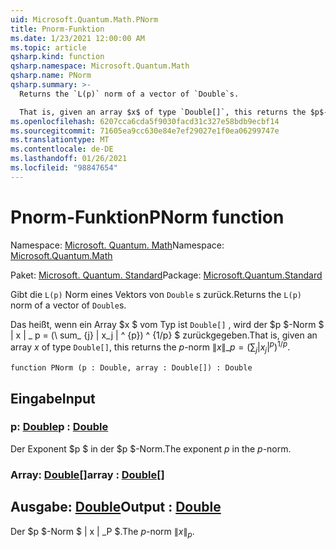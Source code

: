 ```yaml
---
uid: Microsoft.Quantum.Math.PNorm
title: Pnorm-Funktion
ms.date: 1/23/2021 12:00:00 AM
ms.topic: article
qsharp.kind: function
qsharp.namespace: Microsoft.Quantum.Math
qsharp.name: PNorm
qsharp.summary: >-
  Returns the `L(p)` norm of a vector of `Double`s.

  That is, given an array $x$ of type `Double[]`, this returns the $p$-norm $\|x\|\_p= (\sum_{j}|x_j|^{p})^{1/p}$.
ms.openlocfilehash: 6207cca6cda5f9030facd31c327e58bdb9ecbf14
ms.sourcegitcommit: 71605ea9cc630e84e7ef29027e1f0ea06299747e
ms.translationtype: MT
ms.contentlocale: de-DE
ms.lasthandoff: 01/26/2021
ms.locfileid: "98847654"
---
```

# <a name="pnorm-function"></a><span data-ttu-id="5321b-102">Pnorm-Funktion</span><span class="sxs-lookup"><span data-stu-id="5321b-102">PNorm function</span></span>

<span data-ttu-id="5321b-103">Namespace: [Microsoft. Quantum. Math](xref:Microsoft.Quantum.Math)</span><span class="sxs-lookup"><span data-stu-id="5321b-103">Namespace: [Microsoft.Quantum.Math](xref:Microsoft.Quantum.Math)</span></span>

<span data-ttu-id="5321b-104">Paket: [Microsoft. Quantum. Standard](https://nuget.org/packages/Microsoft.Quantum.Standard)</span><span class="sxs-lookup"><span data-stu-id="5321b-104">Package: [Microsoft.Quantum.Standard](https://nuget.org/packages/Microsoft.Quantum.Standard)</span></span>


<span data-ttu-id="5321b-105">Gibt die `L(p)` Norm eines Vektors von `Double` s zurück.</span><span class="sxs-lookup"><span data-stu-id="5321b-105">Returns the `L(p)` norm of a vector of `Double`s.</span></span>

<span data-ttu-id="5321b-106">Das heißt, wenn ein Array $x $ vom Typ ist `Double[]` , wird der $p $-Norm $ \| x \| \_ p = (\ sum_ {j} | x_j | ^ {p}) ^ {1/p} $ zurückgegeben.</span><span class="sxs-lookup"><span data-stu-id="5321b-106">That is, given an array $x$ of type `Double[]`, this returns the $p$-norm $\|x\|\_p= (\sum_{j}|x_j|^{p})^{1/p}$.</span></span>

```qsharp
function PNorm (p : Double, array : Double[]) : Double
```


## <a name="input"></a><span data-ttu-id="5321b-107">Eingabe</span><span class="sxs-lookup"><span data-stu-id="5321b-107">Input</span></span>

### <a name="p--double"></a><span data-ttu-id="5321b-108">p: [Double](xref:microsoft.quantum.lang-ref.double)</span><span class="sxs-lookup"><span data-stu-id="5321b-108">p : [Double](xref:microsoft.quantum.lang-ref.double)</span></span>

<span data-ttu-id="5321b-109">Der Exponent $p $ in der $p $-Norm.</span><span class="sxs-lookup"><span data-stu-id="5321b-109">The exponent $p$ in the $p$-norm.</span></span>


### <a name="array--double"></a><span data-ttu-id="5321b-110">Array: [Double](xref:microsoft.quantum.lang-ref.double)[]</span><span class="sxs-lookup"><span data-stu-id="5321b-110">array : [Double](xref:microsoft.quantum.lang-ref.double)[]</span></span>





## <a name="output--double"></a><span data-ttu-id="5321b-111">Ausgabe: [Double](xref:microsoft.quantum.lang-ref.double)</span><span class="sxs-lookup"><span data-stu-id="5321b-111">Output : [Double](xref:microsoft.quantum.lang-ref.double)</span></span>

<span data-ttu-id="5321b-112">Der $p $-Norm $ \| x \| _P $.</span><span class="sxs-lookup"><span data-stu-id="5321b-112">The $p$-norm $\|x\|_p$.</span></span>